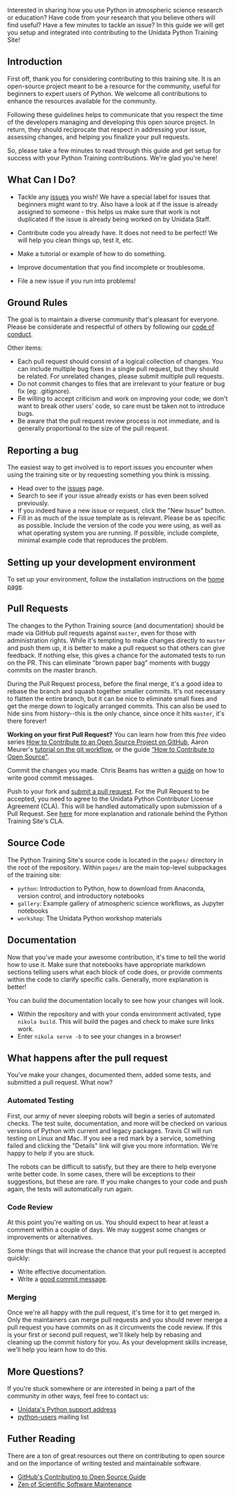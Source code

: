 Interested in sharing how you use Python in atmospheric science research or education? 
Have code from your research that you believe others will
find useful? Have a few minutes to tackle an issue? In this guide we will get you setup and
integrated into contributing to the Unidata Python Training Site!

## Introduction
First off, thank you for considering contributing to this training site. It is an open-source
project meant to be a resource for the community, useful for beginners to expert users of Python.
We welcome all contributions to enhance the resources available for the community.

Following these guidelines helps to communicate that you respect the time of the
developers managing and developing this open source project. In return, they
should reciprocate that respect in addressing your issue, assessing changes, and
helping you finalize your pull requests.

So, please take a few minutes to read through this guide and get setup for success with your
Python Training contributions. We're glad you're here!

## What Can I Do?
* Tackle any [issues](https://github.com/Unidata/python-training/issues) you wish! We have a special
  label for issues that beginners might want to try. Also have a look at if the issue is already 
  assigned to someone - this helps us make sure that work is not duplicated if the issue is already 
  being worked on by Unidata Staff.

* Contribute code you already have. It does not need to be perfect! We will help you clean
  things up, test it, etc.

* Make a tutorial or example of how to do something.

* Improve documentation that you find incomplete or troublesome.

* File a new issue if you run into problems!

## Ground Rules
The goal is to maintain a diverse community that's pleasant for everyone. Please
be considerate and respectful of others by following our
[code of conduct](https://github.com/Unidata/.github/blob/master/CODE_OF_CONDUCT.md).

Other items:

* Each pull request should consist of a logical collection of changes. You can
  include multiple bug fixes in a single pull request, but they should be related.
  For unrelated changes, please submit multiple pull requests.
* Do not commit changes to files that are irrelevant to your feature or bug fix
  (eg: .gitignore).
* Be willing to accept criticism and work on improving your code; we don't want
  to break other users' code, so care must be taken not to introduce bugs.
* Be aware that the pull request review process is not immediate, and is
  generally proportional to the size of the pull request.

## Reporting a bug
The easiest way to get involved is to report issues you encounter when using the training site or by
requesting something you think is missing.

* Head over to the [issues](https://github.com/Unidata/python-training/issues) page.
* Search to see if your issue already exists or has even been solved previously.
* If you indeed have a new issue or request, click the "New Issue" button.
* Fill in as much of the issue template as is relevant. Please be as specific as possible.
  Include the version of the code you were using, as well as what operating system you
  are running. If possible, include complete, minimal example code that reproduces the problem.

## Setting up your development environment
To set up your environment, follow the installation instructions on the 
[home page](index.rst).

## Pull Requests

The changes to the Python Training source (and documentation) should be made via GitHub pull requests
against ``master``, even for those with administration rights. While it's tempting to
make changes directly to ``master`` and push them up, it is better to make a pull request so
that others can give feedback. If nothing else, this gives a chance for the automated tests to
run on the PR. This can eliminate "brown paper bag" moments with buggy commits on the master
branch.

During the Pull Request process, before the final merge, it's a good idea to rebase the branch
and squash together smaller commits. It's not necessary to flatten the entire branch, but it
can be nice to eliminate small fixes and get the merge down to logically arranged commits. This
can also be used to hide sins from history--this is the only chance, since once it hits
``master``, it's there forever!

**Working on your first Pull Request?** You can learn how from this *free* video series
[How to Contribute to an Open Source Project on GitHub](https://egghead.io/courses/how-to-contribute-to-an-open-source-project-on-github), Aaron Meurer's [tutorial on the git workflow](https://www.asmeurer.com/git-workflow/), or the guide [“How to Contribute to Open Source"](https://opensource.guide/how-to-contribute/).

Commit the changes you made. Chris Beams has written a [guide](https://chris.beams.io/posts/git-commit/) on how to write good commit messages.

Push to your fork and [submit a pull request]( https://github.com/Unidata/python-training/compare/).
For the Pull Request to be accepted, you need to agree to the
Unidata Python Contributor License Agreement (CLA). This will be handled automatically
upon submission of a Pull Request. See [here](/CLA.md) for more
explanation and rationale behind the Python Training Site's CLA.

## Source Code
The Python Training Site's source code is located in the `pages/` directory in the root of the repository. Within
`pages/` are the main top-level subpackages of the training site:
- `python`: Introduction to Python, how to download from Anaconda, version control, and introductory notebooks
- `gallery`: Example gallery of atmospheric science workflows, as Jupyter notebooks
- `workshop`: The Unidata Python workshop materials 

## Documentation
Now that you've made your awesome contribution, it's time to tell the world how to use it.
Make sure that notebooks have appropriate markdown sections telling users what each block of
code does, or provide comments within the code to clarify specific calls. Generally, more
explanation is better!

You can build the documentation locally to see how your changes will look. 
* Within the repository and with your conda environment activated, type ``nikola build``.
This will build the pages and check to make sure links work.
* Enter ``nikola serve -b`` to see your changes in a browser!

## What happens after the pull request
You've make your changes, documented them, added some tests, and submitted a pull request.
What now?

### Automated Testing
First, our army of never sleeping robots will begin a series of automated checks.
The test suite, documentation, and more will be checked on various versions of Python
with current and legacy packages. Travis CI will run testing on Linux and Mac.
If you see a red mark by a service, something failed and clicking the "Details" link 
will give you more information. We're happy to help if you are stuck.

The robots can be difficult to satisfy, but they are there to help everyone write better code.
In some cases, there will be exceptions to their suggestions, but these are rare. If you make
changes to your code and push again, the tests will automatically run again.

### Code Review
At this point you're waiting on us. You should expect to hear at least a comment within a
couple of days. We may suggest some changes or improvements or alternatives.

Some things that will increase the chance that your pull request is accepted quickly:

* Write effective documentation.
* Write a [good commit message](https://tbaggery.com/2008/04/19/a-note-about-git-commit-messages.html).

### Merging
Once we're all happy with the pull request, it's time for it to get merged in. Only the
maintainers can merge pull requests and you should never merge a pull request you have commits
on as it circumvents the code review. If this is your first or second pull request, we'll
likely help by rebasing and cleaning up the commit history for you. As your development skills
increase, we'll help you learn how to do this.


## More Questions?
If you're stuck somewhere or are interested in being a part of the community in
other ways, feel free to contact us:
* [Unidata's Python support address](mailto:support-python@unidata.ucar.edu)
* [python-users](https://www.unidata.ucar.edu/support/#mailinglists) mailing list

## Futher Reading
There are a ton of great resources out there on contributing to open source and on the
importance of writing tested and maintainable software.
* [GitHub's Contributing to Open Source Guide](https://guides.github.com/activities/contributing-to-open-source/)
* [Zen of Scientific Software Maintenance](https://jrleeman.github.io/ScientificSoftwareMaintenance/)